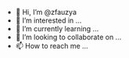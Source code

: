 - 👋 Hi, I’m @zfauzya
- 👀 I’m interested in ...
- 🌱 I’m currently learning ...
- 💞️ I’m looking to collaborate on ...
- 📫 How to reach me ...

<!---
zfauzya/zfauzya is a ✨ special ✨ repository because its `README.md` (this file) appears on your GitHub profile.
You can click the Preview link to take a look at your changes.
--->
